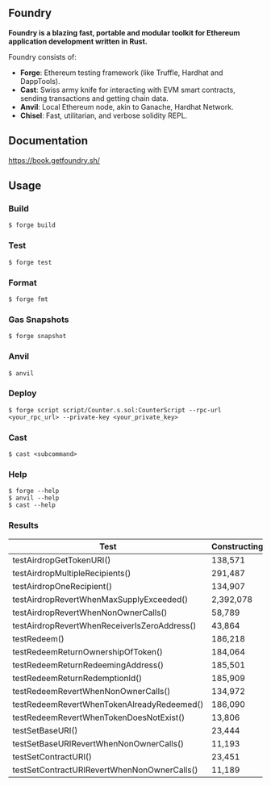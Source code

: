 ## Foundry

**Foundry is a blazing fast, portable and modular toolkit for Ethereum application development written in Rust.**

Foundry consists of:

-   **Forge**: Ethereum testing framework (like Truffle, Hardhat and DappTools).
-   **Cast**: Swiss army knife for interacting with EVM smart contracts, sending transactions and getting chain data.
-   **Anvil**: Local Ethereum node, akin to Ganache, Hardhat Network.
-   **Chisel**: Fast, utilitarian, and verbose solidity REPL.

## Documentation

https://book.getfoundry.sh/

## Usage

### Build

```shell
$ forge build
```

### Test

```shell
$ forge test
```

### Format

```shell
$ forge fmt
```

### Gas Snapshots

```shell
$ forge snapshot
```

### Anvil

```shell
$ anvil
```

### Deploy

```shell
$ forge script script/Counter.s.sol:CounterScript --rpc-url <your_rpc_url> --private-key <your_private_key>
```

### Cast

```shell
$ cast <subcommand>
```

### Help

```shell
$ forge --help
$ anvil --help
$ cast --help
```
### Results
| Test | ConstructingBeauty.t.sol | SolmateToken.t.sol | BasicToken.t.sol |
|------|--------------------------|---------------------|------------------|
| testAirdropGetTokenURI() | 138,571 | 135,469 | 137,129 |
| testAirdropMultipleRecipients() | 291,487 | 289,264 | 290,354 |
| testAirdropOneRecipient() | 134,907 | 132,676 | 133,076 |
| testAirdropRevertWhenMaxSupplyExceeded() | 2,392,078 | 2,389,935 | 2,389,979 |
| testAirdropRevertWhenNonOwnerCalls() | 58,789 | 58,833 | 58,877 |
| testAirdropRevertWhenReceiverIsZeroAddress() | 43,864 | 41,721 | 41,765 |
| testRedeem() | 186,218 | 183,666 | 184,108 |
| testRedeemReturnOwnershipOfToken() | 184,064 | 181,333 | 181,795 |
| testRedeemReturnRedeemingAddress() | 185,501 | 182,927 | 183,369 |
| testRedeemReturnRedemptionId() | 185,909 | 183,335 | 183,777 |
| testRedeemRevertWhenNonOwnerCalls() | 134,972 | 132,398 | 132,818 |
| testRedeemRevertWhenTokenAlreadyRedeemed() | 186,090 | 182,924 | 183,495 |
| testRedeemRevertWhenTokenDoesNotExist() | 13,806 | 13,787 | 13,769 |
| testSetBaseURI() | 23,444 | 23,443 | 23,443 |
| testSetBaseURIRevertWhenNonOwnerCalls() | 11,193 | 11,170 | 11,170 |
| testSetContractURI() | 23,451 | 23,451 | 23,429 |
| testSetContractURIRevertWhenNonOwnerCalls() | 11,189 | 11,189 | 11,189 |
